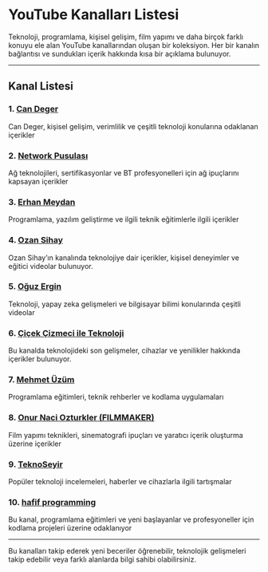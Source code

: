 
# YouTube Kanalları Listesi

Teknoloji, programlama, kişisel gelişim, film yapımı ve daha birçok farklı konuyu ele alan YouTube kanallarından oluşan bir koleksiyon. Her bir kanalın bağlantısı ve sundukları içerik hakkında kısa bir açıklama bulunuyor.

---

## Kanal Listesi

### 1. [Can Deger](https://www.youtube.com/@CanDeger)
Can Deger, kişisel gelişim, verimlilik ve çeşitli teknoloji konularına odaklanan içerikler

### 2. [Network Pusulası](https://www.youtube.com/@NetworkPusulas%C4%B1)
Ağ teknolojileri, sertifikasyonlar ve BT profesyonelleri için ağ ipuçlarını kapsayan içerikler

### 3. [Erhan Meydan](https://www.youtube.com/@erhanmeydan)
Programlama, yazılım geliştirme ve ilgili teknik eğitimlerle ilgili içerikler

### 4. [Ozan Sihay](https://www.youtube.com/@OzanSihay)
Ozan Sihay’ın kanalında teknolojiye dair içerikler, kişisel deneyimler ve eğitici videolar bulunuyor.

### 5. [Oğuz Ergin](https://www.youtube.com/@oguz_ergin)
Teknoloji, yapay zeka gelişmeleri ve bilgisayar bilimi konularında çeşitli videolar

### 6. [Çiçek Çizmeci ile Teknoloji](https://www.youtube.com/@cicekileteknoloji)
Bu kanalda teknolojideki son gelişmeler, cihazlar ve yenilikler hakkında içerikler bulunuyor.

### 7. [Mehmet Üzüm](https://www.youtube.com/@mehmet%C3%BCz%C3%BCm)
Programlama eğitimleri, teknik rehberler ve kodlama uygulamaları

### 8. [Onur Naci Ozturkler (FILMMAKER)](https://www.youtube.com/@spunkram)
Film yapımı teknikleri, sinematografi ipuçları ve yaratıcı içerik oluşturma üzerine içerikler

### 9. [TeknoSeyir](https://www.youtube.com/@teknoseyir)
Popüler teknoloji incelemeleri, haberler ve cihazlarla ilgili tartışmalar

### 10. [hafif programming](https://www.youtube.com/@hafifprogramming)
Bu kanal, programlama eğitimleri ve yeni başlayanlar ve profesyoneller için kodlama projeleri üzerine odaklanıyor

---

Bu kanalları takip ederek yeni beceriler öğrenebilir, teknolojik gelişmeleri takip edebilir veya farklı alanlarda bilgi sahibi olabilirsiniz.
